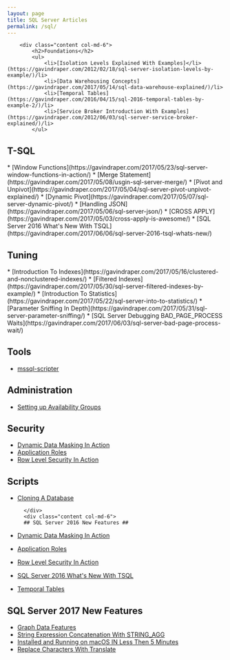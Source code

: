 ```yaml
---
layout: page
title: SQL Server Articles
permalink: /sql/
---
```

<div id="wrap" class="container-fluid">
    <div class="row">
        <script async src="//pagead2.googlesyndication.com/pagead/js/adsbygoogle.js"></script>
        <!-- responsive -->
        <ins class="adsbygoogle"
            style="display:block"
            data-ad-client="ca-pub-3340370932015278"
            data-ad-slot="3710942441"
            data-ad-format="auto"></ins>
        <script>(adsbygoogle = window.adsbygoogle || []).push({});</script>

        <div class="content col-md-6">
            <h2>Foundations</h2>
            <ul>
                <li>[Isolation Levels Explained With Examples]</li>(https://gavindraper.com/2012/02/18/sql-server-isolation-levels-by-example/)/li>
                <li>[Data Warehousing Concepts](https://gavindraper.com/2017/05/14/sql-data-warehouse-explained/)/li>
                <li>[Temporal Tables](https://gavindraper.com/2016/04/15/sql-2016-temporal-tables-by-example-2/)/li>
                <li>[Service Broker Introduction With Examples](https://gavindraper.com/2012/06/03/sql-server-service-broker-explained/)/li>
            </ul>

<h2>T-SQL</h2>
* [Window Functions](https://gavindraper.com/2017/05/23/sql-server-window-functions-in-action/)
* [Merge Statement](https://gavindraper.com/2017/05/08/usgin-sql-server-merge/)
* [Pivot and Unpivot](https://gavindraper.com/2017/05/04/sql-server-pivot-unpivot-explained/)
* [Dynamic Pivot](https://gavindraper.com/2017/05/07/sql-server-dynamic-pivot/)
* [Handling JSON](https://gavindraper.com/2017/05/06/sql-server-json/)
* [CROSS APPLY](https://gavindraper.com/2017/05/03/cross-apply-is-awesome/)
* [SQL Server 2016 What's New With TSQL](https://gavindraper.com/2017/06/06/sql-server-2016-tsql-whats-new/)

<h2>Tuning</h2>
* [Introduction To Indexes](https://gavindraper.com/2017/05/16/clustered-and-nonclustered-indexes/)
* [Filtered Indexes](https://gavindraper.com/2017/05/30/sql-server-filtered-indexes-by-example/)
* [Introduction To Statistics](https://gavindraper.com/2017/05/22/sql-server-into-to-statistics/)
* [Parameter Sniffing In Depth](https://gavindraper.com/2017/05/31/sql-server-parameter-sniffing/)
* [SQL Server Debugging BAD_PAGE_PROCESS Waits](https://gavindraper.com/2017/06/03/sql-server-bad-page-process-wait/)

## Tools ##
* [mssql-scripter](https://gavindraper.com/2017/06/27/sql-server-level-up-with-mssql-scripter/)

## Administration ##
* [Setting up Availability Groups](https://gavindraper.com/2012/11/19/sql-availability-groups-vm-sandbox-step-by-step/)

## Security ##
* [Dynamic Data Masking In Action](https://gavindraper.com/2017/06/01/sql-server-dynamic-data-masking/)
* [Application Roles](https://gavindraper.com/2017/06/05/sql-server-application-roles/)
* [Row Level Security In Action](https://gavindraper.com/2017/06/07/sql-server-row-level-security/)

## Scripts ##
* [Cloning A Database](https://gavindraper.com/2014/03/01/cloning-a-sql-server-database/)

        </div>
        <div class="content col-md-6">
        ## SQL Server 2016 New Features ##
* [Dynamic Data Masking In Action](https://gavindraper.com/2017/06/01/sql-server-dynamic-data-masking/)
* [Application Roles](https://gavindraper.com/2017/06/05/sql-server-application-roles/)
* [Row Level Security In Action](https://gavindraper.com/2017/06/07/sql-server-row-level-security/)
* [SQL Server 2016 What's New With TSQL](https://gavindraper.com/2017/06/06/sql-server-2016-tsql-whats-new/)
* [Temporal Tables](https://gavindraper.com/2016/04/15/sql-2016-temporal-tables-by-example-2/)

## SQL Server 2017 New Features ##
* [Graph Data Features](https://gavindraper.com/2017/06/12/sql-server-2017-graph-data/)
* [String Expression Concatenation With STRING_AGG](https://gavindraper.com/2017/06/20/sql-server-concatenation-with-string-agg/)
* [Installed and Running on macOS IN Less Then 5 Minutes](https://gavindraper.com/2017/06/19/sql-server-on-macos/)
* [Replace Characters With Translate](https://gavindraper.com/2017/07/05/sql-server-translate-function/)
        </div>
    </div>
</div>




<script async src="//pagead2.googlesyndication.com/pagead/js/adsbygoogle.js"></script>
<!-- responsive -->
<ins class="adsbygoogle"
     style="display:block"
     data-ad-client="ca-pub-3340370932015278"
     data-ad-slot="3710942441"
     data-ad-format="auto"></ins>
<script>
(adsbygoogle = window.adsbygoogle || []).push({});
</script>